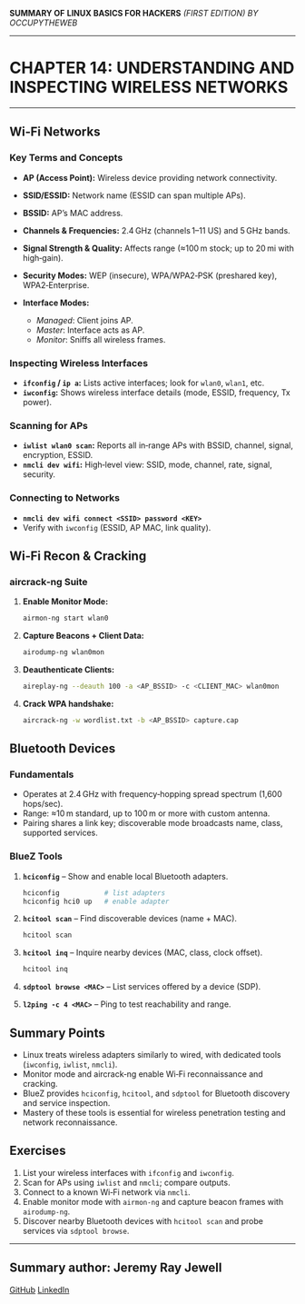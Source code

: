 **SUMMARY OF**
**LINUX BASICS FOR HACKERS**
*(FIRST EDITION) BY OCCUPYTHEWEB*

---

# CHAPTER 14: UNDERSTANDING AND INSPECTING WIRELESS NETWORKS

---

## Wi‑Fi Networks

### Key Terms and Concepts

* **AP (Access Point):** Wireless device providing network connectivity.
* **SSID/ESSID:** Network name (ESSID can span multiple APs).
* **BSSID:** AP’s MAC address.
* **Channels & Frequencies:** 2.4 GHz (channels 1–11 US) and 5 GHz bands.
* **Signal Strength & Quality:** Affects range (≈100 m stock; up to 20 mi with high‑gain).
* **Security Modes:** WEP (insecure), WPA/WPA2‑PSK (preshared key), WPA2‑Enterprise.
* **Interface Modes:**

  * *Managed*: Client joins AP.
  * *Master*: Interface acts as AP.
  * *Monitor*: Sniffs all wireless frames.

### Inspecting Wireless Interfaces

* **`ifconfig` / `ip a`:** Lists active interfaces; look for `wlan0`, `wlan1`, etc.
* **`iwconfig`:** Shows wireless interface details (mode, ESSID, frequency, Tx power).

### Scanning for APs

* **`iwlist wlan0 scan`:** Reports all in‑range APs with BSSID, channel, signal, encryption, ESSID.
* **`nmcli dev wifi`:** High‑level view: SSID, mode, channel, rate, signal, security.

### Connecting to Networks

* **`nmcli dev wifi connect <SSID> password <KEY>`**
* Verify with `iwconfig` (ESSID, AP MAC, link quality).

## Wi‑Fi Recon & Cracking

### aircrack‑ng Suite

1. **Enable Monitor Mode:**

   ```bash
   airmon-ng start wlan0
   ```
2. **Capture Beacons + Client Data:**

   ```bash
   airodump-ng wlan0mon
   ```
3. **Deauthenticate Clients:**

   ```bash
   aireplay-ng --deauth 100 -a <AP_BSSID> -c <CLIENT_MAC> wlan0mon
   ```
4. **Crack WPA handshake:**

   ```bash
   aircrack-ng -w wordlist.txt -b <AP_BSSID> capture.cap
   ```

## Bluetooth Devices

### Fundamentals

* Operates at 2.4 GHz with frequency‑hopping spread spectrum (1,600 hops/sec).
* Range: ≈10 m standard, up to 100 m or more with custom antenna.
* Pairing shares a link key; discoverable mode broadcasts name, class, supported services.

### BlueZ Tools

1. **`hciconfig`** – Show and enable local Bluetooth adapters.

   ```bash
   hciconfig           # list adapters
   hciconfig hci0 up   # enable adapter
   ```
2. **`hcitool scan`** – Find discoverable devices (name + MAC).

   ```bash
   hcitool scan
   ```
3. **`hcitool inq`** – Inquire nearby devices (MAC, class, clock offset).

   ```bash
   hcitool inq
   ```
4. **`sdptool browse <MAC>`** – List services offered by a device (SDP).
5. **`l2ping -c 4 <MAC>`** – Ping to test reachability and range.

## Summary Points

* Linux treats wireless adapters similarly to wired, with dedicated tools (`iwconfig`, `iwlist`, `nmcli`).
* Monitor mode and aircrack‑ng enable Wi‑Fi reconnaissance and cracking.
* BlueZ provides `hciconfig`, `hcitool`, and `sdptool` for Bluetooth discovery and service inspection.
* Mastery of these tools is essential for wireless penetration testing and network reconnaissance.

## Exercises

1. List your wireless interfaces with `ifconfig` and `iwconfig`.
2. Scan for APs using `iwlist` and `nmcli`; compare outputs.
3. Connect to a known Wi‑Fi network via `nmcli`.
4. Enable monitor mode with `airmon-ng` and capture beacon frames with `airodump-ng`.
5. Discover nearby Bluetooth devices with `hcitool scan` and probe services via `sdptool browse`.

---

## Summary author: **Jeremy Ray Jewell**

[GitHub](https://github.com/jeremyrayjewell)
[LinkedIn](https://www.linkedin.com/in/jeremyrayjewell)
